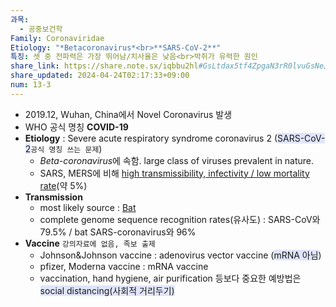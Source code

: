 ```yaml
---
과목:
  - 공중보건학
Family: Coronaviridae
Etiology: "*Betacoronavirus*<br>**SARS-CoV-2**"
특징: 셋 중 전파력은 가장 뛰어남/치사율은 낮음<br>박쥐가 유력한 원인
share_link: https://share.note.sx/iqbbu2hl#GsLtdax5tf4ZpgaN3rR0lvuGsNeJ4ntcnCFsNob4ckw
share_updated: 2024-04-24T02:17:33+09:00
num: 13-3
---
```

- 2019.12, Wuhan, China에서 Novel Coronavirus 발생
- WHO 공식 명칭 **COVID-19**
- **Etiology** : Severe acute respiratory syndrome coronavirus 2 (<span style="background:#e0e5fc">SARS-CoV-2</span>`공식 명칭 쓰는 문제`)
	- *Beta-coronavirus*에 속함. large class of viruses prevalent in nature.
	- SARS, MERS에 비해 <u>high transmissibility, infectivity / low mortality rate</u>(약 5%)
- **Transmission**
	- most likely source : <u>Bat</u>
	- complete genome sequence recognition rates(유사도)
	  : SARS-CoV와 79.5% / bat SARS-coronavirus와 96%
- **Vaccine** `강의자료에 없음, 족보 출제`
	- Johnson&Johnson vaccine : adenovirus vector vaccine (<span style="background:#e0e5fc">mRNA 아님</span>) 
	- pfizer, Moderna vaccine : mRNA vaccine
	- vaccination, hand hygiene, air purification 등보다 중요한 예방법은 <span style="background:#e0e5fc">social distancing(사회적 거리두기)</span>